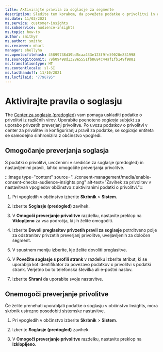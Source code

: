 ```yaml
---
title: Aktivirajte pravila za soglasje za segmente
description: Sledite tem korakom, da povežete podatke o privolitvi in aktivirate preverjanja privolitve v občinstvo Insights. Skrbnik lahko tudi onemogoči preverjanja privolitve.
ms.date: 11/03/2021
ms.service: customer-insights
ms.subservice: audience-insights
ms.topic: how-to
author: smithy7
ms.author: smithc
ms.reviewer: mhart
manager: shellyha
ms.openlocfilehash: 45899738d39bd5caa433e123f9fe59020e831998
ms.sourcegitcommit: 79b09498d1328e5551fb8684c44af1fb149f9881
ms.translationtype: HT
ms.contentlocale: sl-SI
ms.lasthandoff: 11/10/2021
ms.locfileid: "7790795"
---
```

# <a name="activate-consent-rules"></a>Aktivirajte pravila o soglasju

The [Center za soglasje (predogled)](../consent-management/overview.md) vam pomaga uskladiti podatke o privolitvi iz različnih virov. Uporabite poenoteno *soglasje* subjekt za uporabo privzetih preverjanj privolitve. Po uvozu podatkov o privolitvi v center za privolitev in konfiguriranju pravil za podatke, se *soglasje* entiteta se samodejno sinhronizira z občinstvo vpogledi.

## <a name="enable-consent-checks"></a>Omogočanje preverjanja soglasja

S podatki o privolitvi, uvoženimi v središče za soglasje (predogled) in nastavljenimi pravili, lahko omogočite preverjanja privolitve. 

:::image type="content" source="../consent-management/media/enable-consent-checks-audience-insights.png" alt-text="Zavihek za privolitev v nastavitvah vpogledov občinstvo z aktiviranimi podatki o privolitvi.":::

1. Pri vpogledih v občinstvo izberite **Skrbnik** > **Sistem**.

1. Izberite **Soglasje (predogled)** zavihek.

1. V **Omogoči preverjanje privolitve** razdelku, nastavite preklop na **Vklopljeno** za vsa področja, ki jih želite omogočiti.

1. Izberite **Dovoli preglasitev privzetih pravil za soglasje** potrditveno polje za odstranitev privzetih preverjanj privolitve, uveljavljenih za določen segment. 

1. V spustnem meniju izberite, kje želite dovoliti preglasitve.     

1. V **Povežite soglasje s profili strank** v razdelku izberite atribut, ki se uporablja kot identifikator za povezavo podatkov o privolitvi s podatki strank. Verjetno bo to telefonska številka ali e-poštni naslov. 

1. Izberite **Shrani** da uporabite svoje nastavitve.

## <a name="disable-consent-checks"></a>Onemogoči preverjanje privolitve

Če želite prenehati uporabljati podatke o soglasju v občinstvo Insights, mora skrbnik ustrezno posodobiti sistemske nastavitve.

1. Pri vpogledih v občinstvo izberite **Skrbnik** > **Sistem**.

1. Izberite **Soglasje (predogled)** zavihek.

1. V **Omogoči preverjanje privolitve** razdelku, nastavite preklop na **Izklopljeno**.
